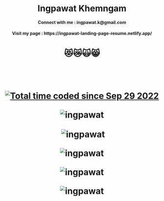 <h1 align="center">Ingpawat Khemngam</h1>
<h4 align="center">Connect with me : ingpawat.k@gmail.com</h4>
<h4 align="center">Visit my page : https://ingpawat-landing-page-resume.netlify.app/</h4>
<h1 align="center">😻😿🙀😸</h1>
</br>




<p align="center">


</p></br>



<h1 align="center" font-size="40px'>☕</h1>



<p align="center">
                 <a href="https://wakatime.com/@019db2de-8494-4d62-a8c3-b9c3735977ba">
                                                                                     <img src="https://wakatime.com/badge/user/019db2de-8494-4d62-a8c3-b9c3735977ba.svg" alt="Total time coded since Sep 29 2022" /></a>

<p><img align="center"" src="https://github-readme-stats.vercel.app/api/top-langs?username=ingpawat&show_icons=true&locale=en&layout=compact" alt="ingpawat" /></p>

<p>&nbsp;<img align="center" src="https://github-readme-stats.vercel.app/api?username=ingpawat&show_icons=true&locale=en" alt="ingpawat" /></p>

<p><img align="center" src="https://github-readme-streak-stats.herokuapp.com/?user=ingpawat&" alt="ingpawat" /></p>
<p><img align="center" src="https://github-profile-summary-cards.vercel.app/api/cards/profile-details?username=ingpawat&theme=vue" alt="ingpawat" /></p>
<p><img align="center" src="https://activity-graph.herokuapp.com/graph?username=ingpawat&theme=minimal" alt="ingpawat" /></p>


</p>
